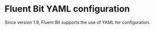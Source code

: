 # Fluent Bit YAML configuration

Since version 1.9, Fluent Bit supports the use of YAML for configuration.
